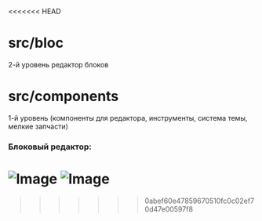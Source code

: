 
<<<<<<< HEAD
# src/bloc
2-й уровень редактор блоков

# src/components
1-й уровень (компоненты для редактора, инструменты, система темы, мелкие запчасти)



### Блоковый редактор:
![Image](https://github.com/user-attachments/assets/e9a6cc98-b261-4069-90c5-442e93ec11cf)
![Image](https://github.com/user-attachments/assets/55595bcb-4a06-4646-a9ae-e07c3180048c)
=======
>>>>>>> 0abef60e47859670510fc0c02ef70d47e00597f8
